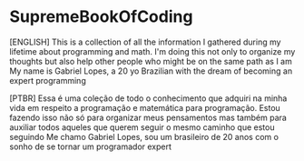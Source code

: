 # SupremeBookOfCoding

[ENGLISH]
  This is a collection of all the information I gathered during my lifetime about programming and math.
  I'm doing this not only to organize my thoughts but also help other people who might be on the same path as I am
  My name is Gabriel Lopes, a 20 yo Brazilian with the dream of becoming an expert programming

[PTBR]
  Essa é uma coleção de todo o conhecimento que adquiri na minha vida em respeito a programação e matemática para programação.
  Estou fazendo isso não só para organizar meus pensamentos mas também para auxiliar todos aqueles que querem seguir o mesmo caminho que estou seguindo
  Me chamo Gabriel Lopes, sou um brasileiro de 20 anos com o sonho de se tornar um programador expert

